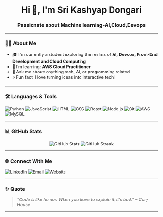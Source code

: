 
<h1 align="center">Hi 👋, I'm Sri Kashyap Dongari</h1>
<h3 align="center">Passionate about Machine learning-AI,Cloud,Devops</h3>

---

### 👨‍💻 About Me

- 🎓 I'm currently a student exploring the realms of **AI, Devops, Front-End Development and Cloud Computing**
- 🌱 I’m learning: **AWS Cloud Practitioner**
- 💬 Ask me about: anything tech, AI, or programming related.
- ⚡ Fun fact: I love turning ideas into interactive tech!

---

### 🛠️ Languages & Tools

![Python](https://img.shields.io/badge/-Python-333?style=flat&logo=python)
![JavaScript](https://img.shields.io/badge/-JavaScript-333?style=flat&logo=javascript)
![HTML](https://img.shields.io/badge/-HTML5-333?style=flat&logo=html5)
![CSS](https://img.shields.io/badge/-CSS3-333?style=flat&logo=css3)
![React](https://img.shields.io/badge/-React-333?style=flat&logo=react)
![Node.js](https://img.shields.io/badge/-Node.js-333?style=flat&logo=node.js)
![Git](https://img.shields.io/badge/-Git-333?style=flat&logo=git)
![AWS](https://img.shields.io/badge/-AWS-333?style=flat&logo=amazonaws)
![MySQL](https://img.shields.io/badge/-MySQL-333?style=flat&logo=mysql)

---

### 📊 GitHub Stats

<p align="center">
  <img src="https://github-readme-stats.vercel.app/api?username=your-username&show_icons=true&theme=tokyonight" alt="GitHub Stats" />
  <img src="https://github-readme-streak-stats.herokuapp.com/?user=your-username&theme=tokyonight" alt="GitHub Streak" />
</p>

---

### 🌐 Connect With Me

<p>
  <a href="https://www.linkedin.com/in/your-linkedin" target="_blank"><img alt="LinkedIn" src="https://img.shields.io/badge/-LinkedIn-blue?style=flat&logo=linkedin" /></a>
  <a href="mailto:your-email@example.com"><img alt="Email" src="https://img.shields.io/badge/-Email-red?style=flat&logo=gmail" /></a>
  <a href="https://your-portfolio.com" target="_blank"><img alt="Website" src="https://img.shields.io/badge/-Portfolio-000?style=flat&logo=google-chrome" /></a>
</p>

---

### ✨ Quote

> *“Code is like humor. When you have to explain it, it’s bad.” – Cory House*

---


<!--
**srikashyap24/srikashyap24** is a ✨ _special_ ✨ repository because its `README.md` (this file) appears on your GitHub profile.

Here are some ideas to get you started:

- 🔭 I’m currently working on ...
- 🌱 I’m currently learning ...
- 👯 I’m looking to collaborate on ...
- 🤔 I’m looking for help with ...
- 💬 Ask me about ...
- 📫 How to reach me: ...
- 😄 Pronouns: ...
- ⚡ Fun fact: ...
-->
